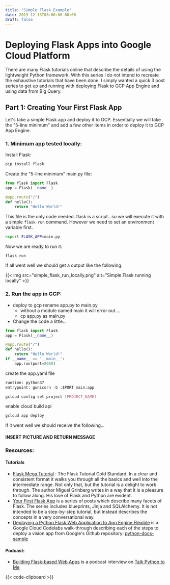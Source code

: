 ```yaml
---
title: "Simple Flask Example"
date: 2019-12-13T08:00:00-00:00
draft: false
---
```


# Deploying Flask Apps into Google Cloud Platform

There are many Flask tutorials online that describe the details of using the lightweight Python framework. With this series I do not intend to recreate the exhaustive tutorials that have been done. I simply wanted a quick 3 post series to get up and running with deploying Flask to
GCP App Engine and using data from Big Query.

## Part 1: Creating Your First Flask App

Let's take a simple Flask app and deploy it to GCP. Essentially we will take the "5-line minimum" and add a few other items in order to deploy it to GCP App Engine.

### 1. Minimum app tested locally:
Install Flask:
```bash
pip install flask
```
Create the "5-line minimum" main.py file:  
```python
from flask import Flask
app = Flask(__name__)

@app.route("/")
def hello():
    return "Hello World!"
```
This file is the only code needed. 
flask is a script...so we will execute it with a simple `flask run` command. 
However we need to set an environment variable first.
 ```bash
export FLASK_APP=main.py
```
Now we are ready to run it:
```bash
flask run
 ```
If all went well we should get a output like the following:

{{< img src="simple_flask_run_locally.png" alt="Simple Flask running locally" >}}

### 2. Run the app in GCP:

- deploy to gcp
    rename app.py to main.py
    - without a module named main it will error out....
    - cp app.py as main.py
- Change the code a little...
```python
from flask import Flask
app = Flask(__name__)

@app.route("/")
def hello():
    return "Hello World!"
if __name__ == '__main__':
    app.run(port=8080)

```
create the app.yaml file
```python
runtime: python37
entrypoint: gunicorn -b :$PORT main:app
```
```bash
gcloud config set project [PROJECT_NAME]
```
enable cloud build api
```bash
gcloud app deploy
```
If it went well we should receive the following...
#### INSERT PICTURE AND RETURN MESSAGE
### Resources:
#### Tutorials
- [Flask Mega Tutorial](https://blog.miguelgrinberg.com/post/the-flask-mega-tutorial-part-i-hello-world)
 : The Flask Tutorial Gold Standard. In a clear and consistent format it walks you through all the basics and well into the intermediate range.
 Not only that, but the tutorial is a delight to work through. 
 The author Miguel Grinberg writes in a way that it is a pleasure to follow along. 
 His love of Flask and Python are evident.
- [Your First Flask App](https://hackersandslackers.com/your-first-flask-application/) is a series of posts which describe many facets of Flask.
The series includes blueprints, Jinja and SQLAlchemy. It is not intended to be a step-by-step tutorial, but instead describes the concepts in a very 
conversational way.
- [Deploying a Python Flask Web Application to App Engine Flexible](https://codelabs.developers.google.com/codelabs/cloud-vision-app-engine/index.html?index=..%2F..index#0)
is a Google Cloud Codelabs walk-through describing each of the steps to deploy a vision app from Google's Github repository: 
[python-docs-sample](https://github.com/GoogleCloudPlatform/python-docs-samples) 

#### Podcast:
- [Building Flask-based Web Apps](https://talkpython.fm/episodes/show/48/building-flask-based-web-apps) is a podcast interview on [Talk Python to Me]()

{{< code-clipboard >}}

